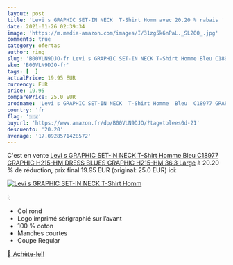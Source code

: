 ```yaml
---
layout: post
title: 'Levi s GRAPHIC SET-IN NECK  T-Shirt Homm avec 20.20 % rabais '
date: 2021-01-26 02:39:34
image: 'https://m.media-amazon.com/images/I/31zg5k6nPaL._SL200_.jpg'
comments: true
category: ofertas
author: ring
slug: 'B00VLN9DJO-fr Levi s GRAPHIC SET-IN NECK T-Shirt Homme Bleu C18977...'
sku: 'B00VLN9DJO-fr'
tags: [  ]
actualPrice: 19.95 EUR
currency: EUR
price: 19.95
comparePrice: 25.0 EUR
prodname: 'Levi s GRAPHIC SET-IN NECK  T-Shirt Homme  Bleu  C18977 GRAPHIC H215-HM DRESS BLUES GRAPHIC H215-HM 36.3   Large'
country: 'fr'
flag: '🇫🇷'
buyurl: 'https://www.amazon.fr/dp/B00VLN9DJO/?tag=tolees0d-21'
descuento: '20.20'
average: '17.0928571428572'
---
```


C'est en vente [Levi s GRAPHIC SET-IN NECK  T-Shirt Homme  Bleu  C18977 GRAPHIC H215-HM DRESS BLUES GRAPHIC H215-HM 36.3   Large](https://www.amazon.fr/dp/B00VLN9DJO/?tag=tolees0d-21)  à  20.20 % de réduction, prix final  19.95 EUR (original: 25.0 EUR) ici:

[![Levi s GRAPHIC SET-IN NECK  T-Shirt Homm](https://m.media-amazon.com/images/I/31zg5k6nPaL._SL200_.jpg)](https://www.amazon.fr/dp/B00VLN9DJO/?tag=tolees0d-21)

ℹ️:

- Col rond
- Logo imprimé sérigraphié sur l’avant
- 100 % coton
- Manches courtes
- Coupe Regular

[🛒 Achète-le!!](https://www.amazon.fr/dp/B00VLN9DJO/?tag=tolees0d-21)
